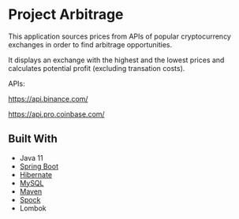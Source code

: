 # Project Arbitrage 

This application sources prices from APIs of popular cryptocurrency exchanges in order to find arbitrage opportunities.

It displays an exchange with the highest and the lowest prices and calculates potential profit (excluding transation costs).

APIs:

https://api.binance.com/

https://api.pro.coinbase.com/


## Built With

* Java 11
* [Spring Boot](https://spring.io/projects/spring-boot)
* [Hibernate](https://hibernate.org)
* [MySQL](https://www.mysql.com)
* [Maven](https://maven.apache.org/)
* [Spock](http://spockframework.org)
* Lombok


